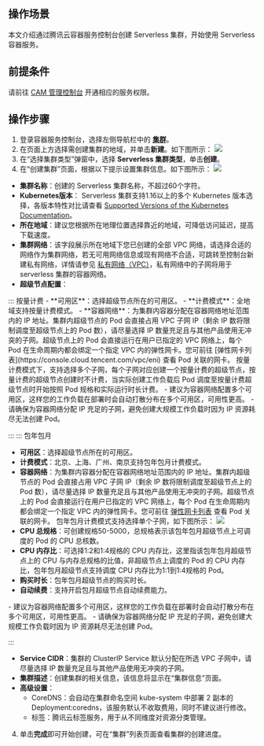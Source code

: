 ## 操作场景
本文介绍通过腾讯云容器服务控制台创建 Serverless 集群，开始使用 Serverless 容器服务。



## 前提条件
请前往 [CAM 管理控制台](https://console.cloud.tencent.com/cam/overview) 开通相应的服务权限。

## 操作步骤
1. 登录容器服务控制台，选择左侧导航栏中的 **[集群](https://console.cloud.tencent.com/tke2)**。
2. 在页面上方选择需创建集群的地域，并单击**新建**。如下图所示：
![](https://qcloudimg.tencent-cloud.cn/raw/0afc3ff2661bc5ee0f4c05e9eff29699.png)
3. 在“选择集群类型”弹窗中，选择 **Serverless 集群类型**，单击**创建**。
4. 在“创建集群”页面，根据以下提示设置集群信息。如下图所示：
![](https://qcloudimg.tencent-cloud.cn/raw/2d7ce5c89e218cc94b85437e39d77f8d.png)
 -  **集群名称**：创建的 Serverless 集群名称，不超过60个字符。
 -  **Kubernetes版本**： Serverless 集群支持1.16以上的多个 Kubernetes 版本选择，各版本特性对比请查看 [Supported Versions of the Kubernetes Documentation](https://kubernetes.io/docs/home/supported-doc-versions/)。
 - **所在地域**：建议您根据所在地理位置选择靠近的地域，可降低访问延迟，提高下载速度。
 - **集群网络**：该字段展示所在地域下您已创建的全部 VPC 网络，请选择合适的网络作为集群网络，若无可用网络信息或现有网络不合适，可跳转至控制台新建私有网络，详情请参见 [私有网络（VPC）](https://cloud.tencent.com/document/product/215/20046)，私有网络中的子网将用于 serverless 集群的容器网络。
 - **超级节点配置**：
<dx-tabs>
::: 按量计费
- **可用区**：选择超级节点所在的可用区。
- **计费模式**：全地域支持按量计费模式。
- **容器网络**：为集群内容器分配在容器网络地址范围内的 IP 地址。集群内超级节点的 Pod 会直接占用 VPC 子网 IP（剩余 IP 数将限制调度至超级节点上的 Pod 数），请尽量选择 IP 数量充足且与其他产品使用无冲突的子网。超级节点上的 Pod 会直接运行在用户已指定的 VPC 网络上，每个 Pod 在生命周期内都会绑定一个指定 VPC 内的弹性网卡。您可前往 [弹性网卡列表](https://console.cloud.tencent.com/vpc/eni) 查看 Pod 关联的网卡。
按量计费模式下，支持选择多个子网，每个子网对应创建一个按量计费的超级节点，按量计费的超级节点创建时不计费，当实际创建工作负载后 Pod 调度至按量计费超级节点时开始按照 Pod 规格和实际运行时长计费。
<dx-alert infotype="notice" title="">
- 建议为容器网络配置多个可用区，这样您的工作负载在部署时会自动打散分布在多个可用区，可用性更高。
- 请确保为容器网络分配 IP 充足的子网，避免创建大规模工作负载时因为 IP 资源耗尽无法创建 Pod。
</dx-alert>



:::
::: 包年包月
- **可用区**：选择超级节点所在的可用区。
- **计费模式**：北京、上海、广州、南京支持包年包月计费模式。
- **容器网络**：为集群内容器分配在容器网络地址范围内的 IP 地址。集群内超级节点的 Pod 会直接占用 VPC 子网 IP（剩余 IP 数将限制调度至超级节点上的 Pod 数），请尽量选择 IP 数量充足且与其他产品使用无冲突的子网。超级节点上的 Pod 会直接运行在用户已指定的 VPC 网络上，每个 Pod 在生命周期内都会绑定一个指定 VPC 内的弹性网卡。您可前往 [弹性网卡列表](https://console.cloud.tencent.com/vpc/eni) 查看 Pod 关联的网卡。
包年包月计费模式支持选择单个子网，如下图所示：
![](https://qcloudimg.tencent-cloud.cn/raw/289e79ae0f7c73ebe433b8acd16e22f7.png)
- **CPU 总规格**：可创建规格50-5000，总规格表示该包年包月超级节点上可调度的 Pod 的 CPU 总核数。
- **CPU 内存比**：可选择1:2和1:4规格的 CPU 内存比，这里指该包年包月超级节点上的 CPU 与内存总规格的比值，非超级节点上调度的 Pod 的 CPU 内存比，包年包月超级节点支持调度 CPU 内存比为1:1到1:4规格的 Pod。
- **购买时长**：包年包月超级节点的购买时长。
- **自动续费**：支持开启包月超级节点自动续费能力。
<dx-alert infotype="notice" title="">
- 建议为容器网络配置多个可用区，这样您的工作负载在部署时会自动打散分布在多个可用区，可用性更高。
- 请确保为容器网络分配 IP 充足的子网，避免创建大规模工作负载时因为 IP 资源耗尽无法创建 Pod。
</dx-alert>

:::
</dx-tabs>
 - **Service CIDR**：集群的 ClusterIP Service 默认分配在所选 VPC 子网中，请尽量选择 IP 数量充足且与其他产品使用无冲突的子网。
 - **集群描述**：创建集群的相关信息，该信息将显示在“集群信息”页面。
 - **高级设置**：
     - CoreDNS：会自动在集群命名空间 kube-system 中部署 2 副本的 Deployment:coredns，该服务默认不收取费用，同时不建议进行修改。
     - 标签：腾讯云标签服务，用于从不同维度对资源分类管理。
4. 单击**完成**即可开始创建，可在“集群”列表页面查看集群的创建进度。



